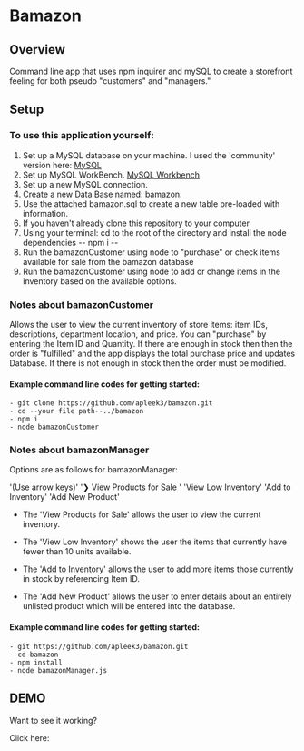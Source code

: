 # Bamazon
## Overview
Command line app that uses npm inquirer and mySQL to create a storefront feeling for both pseudo "customers" and "managers."


## Setup
### To use this application yourself:
1) Set up a MySQL database on your machine. I used the 'community' version here: [MySQL](https://dev.mysql.com/downloads/mysql/) 
2) Set up MySQL WorkBench. [MySQL Workbench](https://www.mysql.com/products/workbench/)
3) Set up a new MySQL connection.
4) Create a new Data Base named: bamazon. 
5) Use the attached bamazon.sql to create a new table pre-loaded with information.
6) If you haven't already clone this repository to your computer
7) Using your terminal: cd to the root of the directory and install the node dependencies -- npm i --
8) Run the bamazonCustomer using node to "purchase" or check items available for sale from the bamazon database
9) Run the bamazonCustomer using node to add or change items in the inventory based on the available options.


### Notes about bamazonCustomer
Allows the user to view the current inventory of store items: item IDs, descriptions, department location, and price. You can "purchase" by entering the Item ID and Quantity. If there are enough in stock then then the order is "fulfilled" and the app displays the total purchase price and updates Database. If there is not enough in stock then the order must be modified.


#### Example command line codes for getting started: 


    - git clone https://github.com/apleek3/bamazon.git
    - cd --your file path--../bamazon
    - npm i
    - node bamazonCustomer


### Notes about bamazonManager
Options are as follows for bamazonManager: 

'(Use arrow keys)'
'❯ View Products for Sale '
  'View Low Inventory'
  'Add to Inventory'
  'Add New Product'
  
- The 'View Products for Sale' allows the user to view the current inventory.

- The 'View Low Inventory' shows the user the items that currently have fewer than 10 units available.

- The 'Add to Inventory' allows the user to add more items those currently in stock by referencing Item ID.

- The 'Add New Product' allows the user to enter details about an entirely unlisted product which will be entered into the database.

#### Example command line codes for getting started: 

    - git https://github.com/apleek3/bamazon.git
    - cd bamazon
    - npm install
    - node bamazonManager.js


## DEMO
Want to see it working? 

Click here: 


